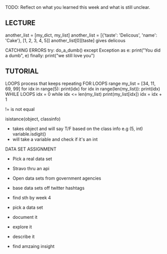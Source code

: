 TODO: Reflect on what you learned this week and what is still unclear.

LECTURE
------------------------------------------------------------------------------------------------------------
another_list = [my_dict, my_list]
another_list = [{'taste': 'Delicous', 'name': 'Cake'}, [1, 2, 3, 4, 5]]
another_list[0][taste] gives delicous

CATCHING ERRORS
try:
    do_a_dumb()
except Exception as e:
    print("You did a dumb", e)
finally:
    print("we still love you")

TUTORIAL
------------------------------------------------------------------------------------------------------------
LOOPS
process that keeps repeating
    FOR LOOPS
range
my_list = [34, 11, 69, 99]
for idx in range(5):
    print(idx)
for idx in range(len(my_list)):
    print(idx)
WHILE LOOPS
idx = 0
while idx <= len(my_list)
    print(my_list[idx])
    idx = idx + 1

!= is not equal

isistance(object, classinfo) 
- takes object and will say T/F based on the class info e.g (5, int)
variable.isdigit()
- will take a variable and check if it's an int

DATA SET ASSIGNMENT
- Pick a real data set
- Stravo thru an api
- Open data sets from government agencies
- base data sets off twitter hashtags
- find sth by week 4

- pick a data set
- document it
- explore it
- describe it
- find amzaing insight